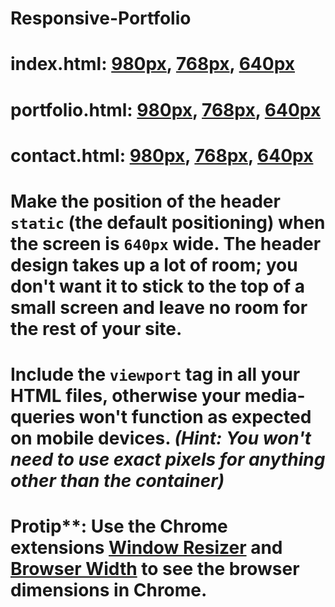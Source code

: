 # Responsive-Portfolio
# index.html: [980px](Images/980-index.jpg), [768px](Images/768-index.jpg), [640px](Images/640-index.jpg)
# portfolio.html: [980px](Images/980-portfolio.jpg), [768px](Images/768-portfolio.jpg), [640px](Images/640-portfolio.jpg)
# contact.html: [980px](Images/980-contact.jpg), [768px](Images/768-contact.jpg), [640px](Images/640-contact.jpg)

# Make the position of the header `static` (the default positioning) when the screen is `640px` wide. The header design takes up a lot of room; you don't want it to stick to the top of a small screen and leave no room for the rest of your site.

# Include the `viewport` tag in all your HTML files, otherwise your media-queries won't function as expected on mobile devices. _(Hint: You won't need to use exact pixels for anything other than the container)_

# Protip**: Use the Chrome extensions [Window Resizer](https://chrome.google.com/webstore/detail/window-resizer/kkelicaakdanhinjdeammmilcgefonfh) and [Browser Width](https://chrome.google.com/webstore/detail/browser-width/mlnegepkjlccabakompdmbcmdieaideh) to see the browser dimensions in Chrome.
